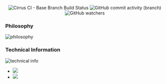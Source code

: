 <p align="center">
<img alt="Cirrus CI - Base Branch Build Status" src="https://img.shields.io/cirrus/github/xealea/xea-linux-x86?color=%23FFFFFF&labelColor=%231D3557&logo=cirrusci&style=for-the-badge">
<img alt="GitHub commit activity (branch)" src="https://img.shields.io/github/commit-activity/w/xealea/xea-linux-x86/5.19?color=%23FFFFFF&labelColor=%231D3557&logo=github&style=for-the-badge">
<img alt="GitHub watchers" src="https://img.shields.io/github/watchers/xealea/xea-linux-x86?color=%23FFFFFF&labelColor=%231D3557&logo=code-review&style=for-the-badge">

### Philosophy
![philosophy](https://i.postimg.cc/fWqBz75h/IMG-20220904-103432.png "imformation image was here")

### Technical Information
![technical info](https://i.postimg.cc/vBrjc4qd/IMG-20220904-112026.png "logo was here")

- <a href="https://t.me/XeaRandom"><img src="https://img.shields.io/badge/telegram-red?color=%23FFFFFF&labelColor=%231D3557&logo=telegram&style=for-the-badge">
- <a href="https://t.me/Xealea"><img src="https://img.shields.io/badge/donate-red?color=%23FFFFFF&labelColor=%231D3557&logo=paypal&style=for-the-badge">
